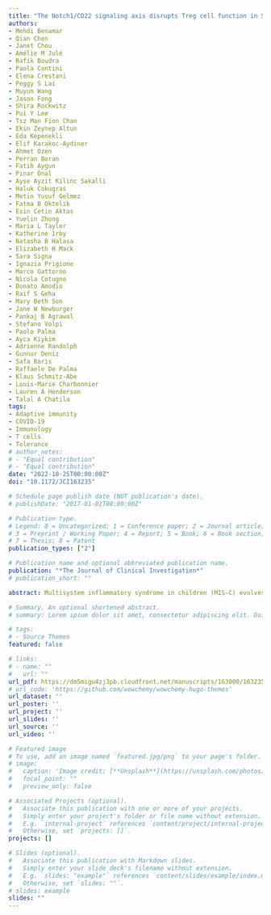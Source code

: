 ```yaml
---
title: "The Notch1/CD22 signaling axis disrupts Treg cell function in SARS-CoV2-associated multisystem inflammatory syndrome in children"
authors:
- Mehdi Benamar
- Qian Chen
- Janet Chou
- Amélie M Julé
- Rafik Boudra
- Paola Contini
- Elena Crestani
- Peggy S Lai
- Muyun Wang
- Jason Fong
- Shira Rockwitz
- Pui Y Lee
- Tsz Man Fion Chan
- Ekin Zeynep Altun
- Eda Kepenekli
- Elif Karakoc-Aydiner
- Ahmet Ozen
- Perran Boran
- Fatih Aygun
- Pınar Önal
- Ayse Ayzit Kilinc Sakalli
- Haluk Cokugras
- Metin Yusuf Gelmez
- Fatma B Oktelik
- Esin Cetin Aktas
- Yuelin Zhong
- Maria L Taylor
- Katherine Irby
- Natasha B Halasa
- Elizabeth H Mack
- Sara Signa
- Ignazia Prigione
- Marco Gattorno
- Nicola Cotugno
- Donato Amodio
- Raif S Geha
- Mary Beth Son
- Jane W Newburger
- Pankaj B Agrawal
- Stefano Volpi
- Paolo Palma
- Ayca Kiykim
- Adrienne Randolph
- Gunnur Deniz
- Safa Baris
- Raffaele De Palma
- Klaus Schmitz-Abe
- Louis-Marie Charbonnier
- Lauren A Henderson
- Talal A Chatila
tags:
- Adaptive immunity
- COVID-19
- Immunology
- T cells
- Tolerance
# author_notes:
# - "Equal contribution"
# - "Equal contribution"
date: "2022-10-25T00:00:00Z"
doi: "10.1172/JCI163235"

# Schedule page publish date (NOT publication's date).
# publishDate: "2017-01-01T00:00:00Z"

# Publication type.
# Legend: 0 = Uncategorized; 1 = Conference paper; 2 = Journal article;
# 3 = Preprint / Working Paper; 4 = Report; 5 = Book; 6 = Book section;
# 7 = Thesis; 8 = Patent
publication_types: ["2"]

# Publication name and optional abbreviated publication name.
publication: "*The Journal of Clinical Investigation*"
# publication_short: ""

abstract: Multisystem inflammatory syndrome in children (MIS-C) evolves in some pediatric patients following acute infection with SARS-CoV-2 by hitherto unknown mechanisms. Whereas acute-COVID-19 severity and outcome were previously correlated with Notch4 expression on regulatory T (Treg) cells, here we show that the Treg cells in MIS-C are destabilized through a Notch1-dependent mechanism. Genetic analysis revealed that MIS-C patients were enriched in rare deleterious variants impacting inflammation and autoimmunity pathways, including dominant-negative mutations in the Notch1 regulators NUMB and NUMBL leading to Notch1 upregulation. Notch1 signaling in Treg cells induced CD22, leading to their destabilization in a mTORC1-dependent manner and to the promotion of systemic inflammation. These results establish a Notch1-CD22 signaling axis that disrupts Treg cell function in MIS-C and point to distinct immune checkpoints controlled by individual Treg cell Notch receptors that shape the inflammatory outcome in SARS-CoV-2 infection.

# Summary. An optional shortened abstract.
# summary: Lorem ipsum dolor sit amet, consectetur adipiscing elit. Duis posuere tellus ac convallis placerat. Proin tincidunt magna sed ex sollicitudin condimentum.

# tags:
# - Source Themes
featured: false

# links:
# - name: ""
#   url: ""
url_pdf: https://dm5migu4zj3pb.cloudfront.net/manuscripts/163000/163235/cache/163235.1-20221024160403-covered-e0fd13ba177f913fd3156f593ead4cfd.pdf
# url_code: 'https://github.com/wowchemy/wowchemy-hugo-themes'
url_dataset: ''
url_poster: ''
url_project: ''
url_slides: ''
url_source: ''
url_video: ''

# Featured image
# To use, add an image named `featured.jpg/png` to your page's folder. 
# image:
#   caption: 'Image credit: [**Unsplash**](https://unsplash.com/photos/jdD8gXaTZsc)'
#   focal_point: ""
#   preview_only: false

# Associated Projects (optional).
#   Associate this publication with one or more of your projects.
#   Simply enter your project's folder or file name without extension.
#   E.g. `internal-project` references `content/project/internal-project/index.md`.
#   Otherwise, set `projects: []`.
projects: []

# Slides (optional).
#   Associate this publication with Markdown slides.
#   Simply enter your slide deck's filename without extension.
#   E.g. `slides: "example"` references `content/slides/example/index.md`.
#   Otherwise, set `slides: ""`.
# slides: example
slides: ""
---
```

<!-- 
{{% callout note %}}
Click the *Cite* button above to demo the feature to enable visitors to import publication metadata into their reference management software.
{{% /callout %}}

{{% callout note %}}
Create your slides in Markdown - click the *Slides* button to check out the example.
{{% /callout %}}

Supplementary notes can be added here, including [code, math, and images](https://wowchemy.com/docs/writing-markdown-latex/). -->

